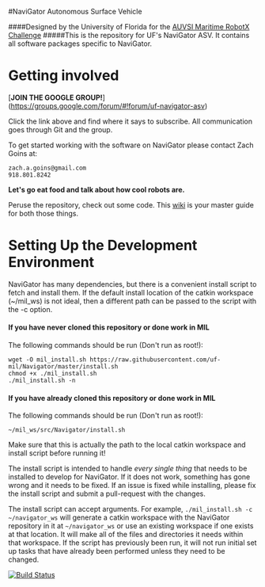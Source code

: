 #NaviGator Autonomous Surface Vehicle

####Designed by the University of Florida for the [AUVSI Maritime RobotX Challenge](http://www.robotx.org)
#####This is the repository for UF's NaviGator ASV. It contains all software packages specific to NaviGator.

# Getting involved

[**JOIN THE GOOGLE GROUP!**] (https://groups.google.com/forum/#!forum/uf-navigator-asv)

Click the link above and find where it says to subscribe. All communication goes through Git and the group. 

To get started working with the software on NaviGator please contact Zach Goins at:

    zach.a.goins@gmail.com
    918.801.8242

**Let's go eat food and talk about how cool robots are.**

Peruse the repository, check out some code. This [wiki](https://github.com/uf-mil/Navigator/wiki) is your master guide for both those things.

# Setting Up the Development Environment

NaviGator has many dependencies, but there is a convenient install script to fetch and install them. If the default install location of the catkin workspace (~/mil_ws) is not ideal, then a different path can be passed to the script with the -c option.

#### If you have never cloned this repository or done work in MIL

The following commands should be run (Don't run as root!):

    wget -O mil_install.sh https://raw.githubusercontent.com/uf-mil/Navigator/master/install.sh
    chmod +x ./mil_install.sh
    ./mil_install.sh -n


#### If you have already cloned this repository or done work in MIL

The following commands should be run (Don't run as root!):

    ~/mil_ws/src/Navigator/install.sh

Make sure that this is actually the path to the local catkin workspace and install script before running it!

The install script is intended to handle *every single thing* that needs to be installed to develop for NaviGator. If it does not work, something has gone wrong and it needs to be fixed. If an issue is fixed while installing, please fix the install script and submit a pull-request with the changes.

The install script can accept arguments. For example, `./mil_install.sh -c ~/navigator_ws` will generate a catkin workspace with the NaviGator repository in it at `~/navigator_ws` or use an existing workspace if one exists at that location. It will make all of the files and directories it needs within that workspace. If the script has previously been run, it will not run initial set up tasks that have already been performed unless they need to be changed.

[![Build Status](https://semaphoreci.com/api/v1/uf-mil/navigator-2/branches/pull-request-30/badge.svg)](https://semaphoreci.com/uf-mil/navigator-2)
